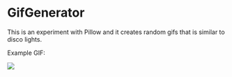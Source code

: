 # GifGenerator
This is an experiment with Pillow and it creates random gifs that is similar to disco lights.

Example GIF:

![](https://github.com/OnderKaratas/GifGenerator/blob/main/disco_light%20(1).gif)
